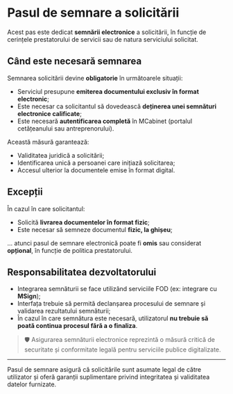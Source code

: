# Pasul de semnare a solicitării

Acest pas este dedicat **semnării electronice** a solicitării, în funcție de cerințele prestatorului de servicii sau de natura serviciului solicitat.

## Când este necesară semnarea

Semnarea solicitării devine **obligatorie** în următoarele situații:

* Serviciul presupune **emiterea documentului exclusiv în format electronic**;
* Este necesar ca solicitantul să dovedească **deținerea unei semnături electronice calificate**;
* Este necesară **autentificarea completă** în MCabinet (portalul cetățeanului sau antreprenorului).

Această măsură garantează:

* Validitatea juridică a solicitării;
* Identificarea unică a persoanei care inițiază solicitarea;
* Accesul ulterior la documentele emise în format digital.

## Excepții

În cazul în care solicitantul:

* Solicită **livrarea documentelor în format fizic**;
* Este necesar să semneze documentul **fizic, la ghișeu**;

... atunci pasul de semnare electronică poate fi **omis** sau considerat **opțional**, în funcție de politica prestatorului.

## Responsabilitatea dezvoltatorului

* Integrarea semnăturii se face utilizând serviciile FOD (ex: integrare cu **MSign**);
* Interfața trebuie să permită declanșarea procesului de semnare și validarea rezultatului semnăturii;
* În cazul în care semnătura este necesară, utilizatorul **nu trebuie să poată continua procesul fără a o finaliza**.

> 🛡️ Asigurarea semnăturii electronice reprezintă o măsură critică de securitate și conformitate legală pentru serviciile publice digitalizate.

---

Pasul de semnare asigură că solicitările sunt asumate legal de către utilizator și oferă garanții suplimentare privind integritatea și validitatea datelor furnizate.
